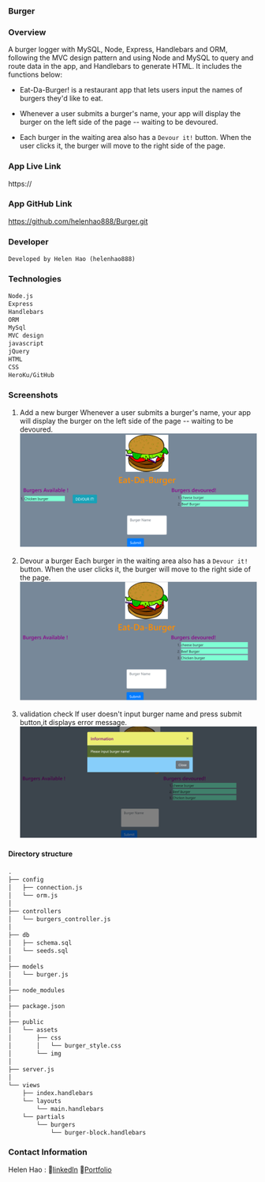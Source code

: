 ### Burger


### Overview
A burger logger with MySQL, Node, Express, Handlebars and ORM, following the MVC design pattern and using Node and MySQL to query and route data in the app, and Handlebars to generate HTML. It includes the functions below:

* Eat-Da-Burger! is a restaurant app that lets users input the names of burgers they'd like to eat.

* Whenever a user submits a burger's name, your app will display the burger on the left side of the page -- waiting to be devoured.

* Each burger in the waiting area also has a `Devour it!` button. When the user clicks it, the burger will move to the right side of the page.

### App Live Link
https://

### App GitHub Link
https://github.com/helenhao888/Burger.git

### Developer
    Developed by Helen Hao (helenhao888)
    
### Technologies
    Node.js 
    Express
    Handlebars
    ORM
    MySql
    MVC design 
    javascript
    jQuery
    HTML
    CSS
    HeroKu/GitHub

### Screenshots
1. Add a new burger
   Whenever a user submits a burger's name, your app will display the burger on the left side of the page -- waiting to be devoured.
   ![add burger](public/assets/img/addBurger.png)

2. Devour a burger
    Each burger in the waiting area also has a `Devour it!` button. When the user clicks it, the burger will move to the right side of the page.
   ![devour burger](public/assets/img/devourBurger.png)

3. validation check 
   If user doesn't input burger name and press submit button,it displays error message. 
   ![input validation](public/assets/img/noBurgerName.png)

#### Directory structure
```
.
├── config
│   ├── connection.js
│   └── orm.js
│ 
├── controllers
│   └── burgers_controller.js
│
├── db
│   ├── schema.sql
│   └── seeds.sql
│
├── models
│   └── burger.js
│ 
├── node_modules
│ 
├── package.json
│
├── public
│   └── assets
│       ├── css
│       │   └── burger_style.css
│       └── img
│
├── server.js
│
└── views
    ├── index.handlebars
    └── layouts
        └── main.handlebars
    └── partials   
        └── burgers
            └── burger-block.handlebars 
```
### Contact Information

   Helen Hao :
   :link:[linkedIn](https://www.linkedin.com/in/jinzhao-helen-hao-611b3752/) 
   :link:[Portfolio](https://helenhao888.github.io)    
